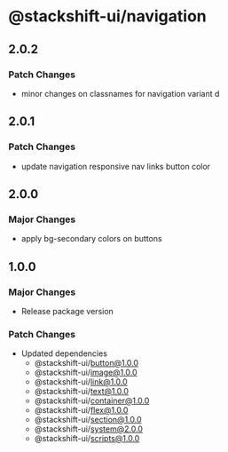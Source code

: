 # @stackshift-ui/navigation

## 2.0.2

### Patch Changes

- minor changes on classnames for navigation variant d

## 2.0.1

### Patch Changes

- update navigation responsive nav links button color

## 2.0.0

### Major Changes

- apply bg-secondary colors on buttons

## 1.0.0

### Major Changes

- Release package version

### Patch Changes

- Updated dependencies
  - @stackshift-ui/button@1.0.0
  - @stackshift-ui/image@1.0.0
  - @stackshift-ui/link@1.0.0
  - @stackshift-ui/text@1.0.0
  - @stackshift-ui/container@1.0.0
  - @stackshift-ui/flex@1.0.0
  - @stackshift-ui/section@1.0.0
  - @stackshift-ui/system@2.0.0
  - @stackshift-ui/scripts@1.0.0
